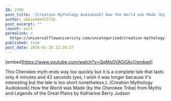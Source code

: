 ```yaml
---
ID: 2795
post_title: '[Creation Mythology Audiobook] How the World was Made (by the Cherokee Tribe)'
author: abbie04m553726
post_excerpt: ""
layout: post
permalink: >
  https://universalflowuniversity.com/uncategorized/creation-mythology-audiobook-how-the-world-was-made-by-the-cherokee-tribe/
published: true
post_date: 2016-01-28 22:10:27
---
```

[embed]https://www.youtube.com/watch?v=QqMsOVAOGAc[/embed]<br>
<p>This Cherokee myth ends way too quickly but it is a complete tale that lasts only 4 minutes and 42 seconds (yes, I wish it was longer because it's interesting but the tale is too short nonetheless.). 
[Creation Mythology Audiobook] How the World was Made (by the Cherokee Tribe) from Myths and Legends of the Great Plains by Katharine Berry Judson</p>